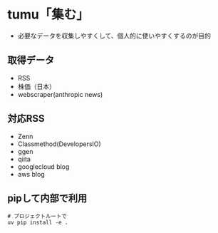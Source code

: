 # tumu「集む」
- 必要なデータを収集しやすくして、個人的に使いやすくするのが目的

## 取得データ
- RSS
- 株価（日本）
- webscraper(anthropic news)

## 対応RSS
- Zenn
- Classmethod(DevelopersIO)
- ggen
- qiita 
- googlecloud blog
- aws blog



## pipして内部で利用
```
# プロジェクトルートで
uv pip install -e .
```
